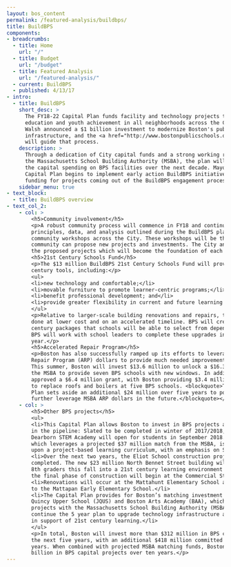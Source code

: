 ```yaml
---
layout: bos_content
permalink: /featured-analysis/buildbps/
title: BuildBPS
components:
- breadcrumbs:
  - title: Home
    url: "/"
  - title: Budget
    url: "/budget"
  - title: Featured Analysis
    url: "/featured-analysis/"
  - current: BuildBPS
  - published: 4/13/17
- intro:
  - title: BuildBPS
    short_desc: >
      The FY18-22 Capital Plan funds facility and technology projects that support 
      education and youth achievement in all neighborhoods across the City. Mayor 
      Walsh announced a $1 billion investment to modernize Boston's public school 
      infrastructure, and the <a href="http://www.bostonpublicschools.org/buildbps">BuildBPS plan</a> 
      will guide that process.
    description: >
      Through a dedication of City capital funds and a strong working relationship with 
      the Massachusetts School Building Authority (MSBA), the plan will more than double 
      the capital spending on BPS facilities over the next decade. Mayor Walsh’s FY18-22
      Capital Plan begins to implement early action BuildBPS initiatives while reserving 
      funding for projects coming out of the BuildBPS engagement process.
    sidebar_menu: true    
- text_block:
  - title: BuildBPS overview
- text_col_2:
    - col: >
        <h5>Community involvement</h5>
        <p>A robust community process will commence in FY18 and continue each year. The planning 
        principles, data, and analysis outlined during the BuildBPS planning process will guide 
        community workshops across the City. These workshops will be the vehicle in which the 
        community can propose new projects and investments. The City and BPS will further analyze 
        the proposed projects which will become the foundation of each year’s capital plan.</p>  
        <h5>21st Century Schools Fund</h5>
        <p>The $13 million BuildBPS 21st Century Schools Fund will provide schools with 21st 
        century tools, including:</p>
        <ul>
        <li>new technology and comfortable;</li>
        <li>movable furniture to promote learner-centric programs;</li>
        <li>benefit professional development; and</li>
        <li>provide greater flexibility in current and future learning spaces.</li>
        </ul>
        <p>Relative to larger-scale building renovations and repairs, these upgrades can be 
        done at lower cost and on an accelerated timeline. BPS will create a menu of 21st 
        century packages that schools will be able to select from depending on their needs. 
        BPS will work with school leaders to complete these upgrades in the 2017-18 school 
        year.</p>
        <h5>Accelerated Repair Program</h5>
        <p>Boston has also successfully ramped up its efforts to leverage MSBA Accelerated 
        Repair Program (ARP) dollars to provide much needed improvements to its schools. 
        This summer, Boston will invest $13.6 million to unlock a $16.3 million grant from 
        the MSBA to provide seven BPS schools with new windows. In addition, the MSBA has 
        approved a $6.4 million grant, with Boston providing $3.4 million in matching funds, 
        to replace roofs and boilers at five BPS schools. <blockquote>The Mayor’s Capital 
        Plan sets aside an additional $24 million over five years to position Boston to 
        further leverage MSBA ARP dollars in the future.</blockquote></p>
    - col: >
        <h5>Other BPS projects</h5>
        <ul>
        <li>This Capital Plan allows Boston to invest in BPS projects already 
        in the pipeline: Slated to be completed in winter of 2017/2018, the $73 million 
        Dearborn STEM Academy will open for students in September 2018. The project,
        which leverages a projected $37 million match from the MSBA, is designed based 
        upon a project-based learning curriculum, with an emphasis on STEM education.</li> 
        <li>Over the next two years, the Eliot School construction projects will be 
        completed. The new $23 million North Bennet Street building will welcome 5th to 
        8th graders this fall into a 21st century learning environment while this summer, 
        the final phase of construction will begin at the Commercial Street building.</li>
        <li>Renovations will occur at the Mattahunt Elementary School as it transitions 
        to the Mattapan Early Elementary School.</li>
        <li>The Capital Plan provides for Boston’s matching investment in the Josiah 
        Quincy Upper School (JQUS) and Boston Arts Academy (BAA), which are collaborative 
        projects with the Massachusetts School Building Authority (MSBA). BPS will 
        continue the 5 year plan to upgrade technology infrastructure across the district 
        in support of 21st century learning.</li>
        </ul>
        <p>In total, Boston will invest more than $312 million in BPS capital projects over 
        the next five years, with an additional $418 million committed for the following five 
        years. When combined with projected MSBA matching funds, Boston is committing the $1 
        billion in BPS capital projects over ten years.</p>
---
```

